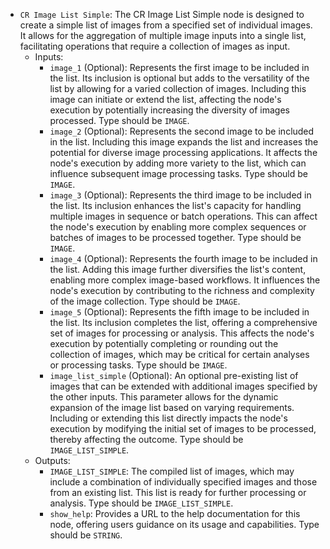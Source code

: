 - `CR Image List Simple`: The CR Image List Simple node is designed to create a simple list of images from a specified set of individual images. It allows for the aggregation of multiple image inputs into a single list, facilitating operations that require a collection of images as input.
    - Inputs:
        - `image_1` (Optional): Represents the first image to be included in the list. Its inclusion is optional but adds to the versatility of the list by allowing for a varied collection of images. Including this image can initiate or extend the list, affecting the node's execution by potentially increasing the diversity of images processed. Type should be `IMAGE`.
        - `image_2` (Optional): Represents the second image to be included in the list. Including this image expands the list and increases the potential for diverse image processing applications. It affects the node's execution by adding more variety to the list, which can influence subsequent image processing tasks. Type should be `IMAGE`.
        - `image_3` (Optional): Represents the third image to be included in the list. Its inclusion enhances the list's capacity for handling multiple images in sequence or batch operations. This can affect the node's execution by enabling more complex sequences or batches of images to be processed together. Type should be `IMAGE`.
        - `image_4` (Optional): Represents the fourth image to be included in the list. Adding this image further diversifies the list's content, enabling more complex image-based workflows. It influences the node's execution by contributing to the richness and complexity of the image collection. Type should be `IMAGE`.
        - `image_5` (Optional): Represents the fifth image to be included in the list. Its inclusion completes the list, offering a comprehensive set of images for processing or analysis. This affects the node's execution by potentially completing or rounding out the collection of images, which may be critical for certain analyses or processing tasks. Type should be `IMAGE`.
        - `image_list_simple` (Optional): An optional pre-existing list of images that can be extended with additional images specified by the other inputs. This parameter allows for the dynamic expansion of the image list based on varying requirements. Including or extending this list directly impacts the node's execution by modifying the initial set of images to be processed, thereby affecting the outcome. Type should be `IMAGE_LIST_SIMPLE`.
    - Outputs:
        - `IMAGE_LIST_SIMPLE`: The compiled list of images, which may include a combination of individually specified images and those from an existing list. This list is ready for further processing or analysis. Type should be `IMAGE_LIST_SIMPLE`.
        - `show_help`: Provides a URL to the help documentation for this node, offering users guidance on its usage and capabilities. Type should be `STRING`.
